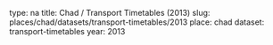 type: na
title: Chad / Transport Timetables (2013)
slug: places/chad/datasets/transport-timetables/2013
place: chad
dataset: transport-timetables
year: 2013
